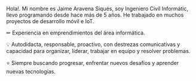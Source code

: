 Hola!. Mi nombre es Jaime Aravena Siqués, soy Ingeniero Civil Informátic, llevo programando desde hace más de 5 años. He trabajado en muchos proyectos de desarrollo móvil e IoT.

✏ Experiencia en emprendimientos del área informática.

💡 Autodidacta, responsable, proactivo, con destrezas comunicativas y capacidad para organizar, liderar, trabajar en equipo y resolver problemas.

⭐ Siempre buscando progresar, enfrentar nuevos desafíos y aprender nuevas tecnologías.
